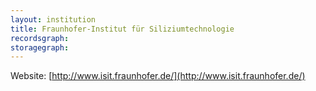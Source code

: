 ```yaml
---
layout: institution
title: Fraunhofer-Institut für Siliziumtechnologie
recordsgraph: 
storagegraph: 
---
```


Website: [http://www.isit.fraunhofer.de/](http://www.isit.fraunhofer.de/)
